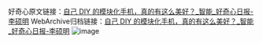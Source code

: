好奇心原文链接：[自己 DIY 的模块化手机，真的有这么美好？_智能_好奇心日报-李硕明](https://www.qdaily.com/articles/5274.html)
WebArchive归档链接：[自己 DIY 的模块化手机，真的有这么美好？_智能_好奇心日报-李硕明](http://web.archive.org/web/20190623164408/https://www.qdaily.com/articles/5274.html)
![image](http://ww3.sinaimg.cn/large/007d5XDply1g3wgy5p142j30u02rk1kx)